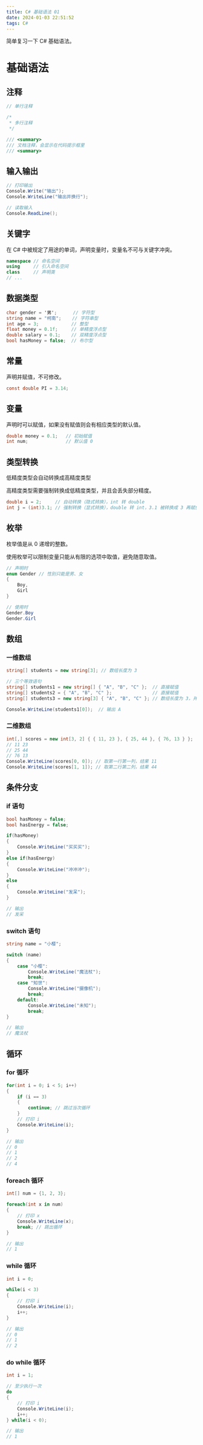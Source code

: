 ```yaml
---
title: C# 基础语法 01
date: 2024-01-03 22:51:52
tags: C#
---
```


简单复习一下 C# 基础语法。

<!--more-->

# 基础语法

## 注释

```c#
// 单行注释

/*
 * 多行注释
 */

/// <summary>
/// 文档注释，会显示在代码提示框里
/// <summary>
```



## 输入输出

```c#
// 打印输出
Console.Write("输出");
Console.WriteLine("输出并换行");

// 读取输入
Console.ReadLine();
```



## 关键字

在 C# 中被规定了用途的单词，声明变量时，变量名不可与关键字冲突。

```c#
namespace // 命名空间
using     // 引入命名空间
class     // 声明类
// ...
```



## 数据类型

```c#
char gender = '男';      // 字符型
string name = "柯南";    // 字符串型
int age = 3;            // 整型
float money = 0.1f;     // 单精度浮点型
double salary = 0.1;    // 双精度浮点型
bool hasMoney = false;  // 布尔型
```



## 常量

声明并赋值，不可修改。

```c#
const double PI = 3.14;
```



## 变量

声明时可以赋值，如果没有赋值则会有相应类型的默认值。

```c#
double money = 0.1;   // 初始赋值
int num;              // 默认值 0
```



## 类型转换

低精度类型会自动转换成高精度类型

高精度类型需要强制转换成低精度类型，并且会丢失部分精度。

```c#
double i = 2;     // 自动转换（隐式转换），int 转 double
int j = (int)3.1; // 强制转换（显式转换），double 转 int，3.1 被转换成 3 再赋值给 j，丢失部分精度（小数点后的数字）
```



## 枚举

枚举值是从 0 递增的整数。

使用枚举可以限制变量只能从有限的选项中取值，避免随意取值。

```c#
// 声明时
enum Gender // 性别只能是男、女
{
    Boy,
    Girl
}

// 使用时
Gender.Boy
Gender.Girl
```



## 数组

### 一维数组

```c#
string[] students = new string[3]; // 数组长度为 3

// 三个等效语句
string[] students1 = new string[] { "A", "B", "C" };  // 直接赋值
string[] students2 = { "A", "B", "C" };               // 直接赋值
string[] students3 = new string[3] { "A", "B", "C" }; // 数组长度为 3，并赋值

Console.WriteLine(students1[0]);  // 输出 A
```



### 二维数组

```c#
int[,] scores = new int[3, 2] { { 11, 23 }, { 25, 44 }, { 76, 13 } };  // 3 行 2 列
// 11 23
// 25 44
// 76 13
Console.WriteLine(scores[0, 0]); // 取第一行第一列，结果 11
Console.WriteLine(scores[1, 1]); // 取第二行第二列，结果 44
```



## 条件分支

### if 语句

```c#
bool hasMoney = false;
bool hasEnergy = false;

if(hasMoney)
{
    Console.WriteLine("买买买");
}
else if(hasEnergy)
{
    Console.WriteLine("冲冲冲");
}
else
{
    Console.WriteLine("发呆");
}

// 输出
// 发呆
```



### switch 语句

```c#
string name = "小樱";

switch (name)
{
    case "小樱":
        Console.WriteLine("魔法杖");
        break;
    case "知世":
        Console.WriteLine("摄像机");
        break;
    default:
        Console.WriteLine("未知");
        break;
}

// 输出
// 魔法杖
```



## 循环

### for 循环

```c#
for(int i = 0; i < 5; i++)
{
    if (i == 3)
    {
        continue; // 跳过当次循环
    }
    // 打印 i
    Console.WriteLine(i);
}

// 输出
// 0
// 1
// 2
// 4
```



### foreach 循环

```c#
int[] num = {1, 2, 3};

foreach(int x in num)
{
    // 打印 x
    Console.WriteLine(x);
    break; // 跳出循环
}

// 输出
// 1
```



### while 循环

```c#
int i = 0;

while(i < 3)
{
    // 打印 i
    Console.WriteLine(i);
    i++;
}

// 输出
// 0
// 1
// 2
```



### do while 循环

```c#
int i = 1;

// 至少执行一次
do
{
    // 打印 i
    Console.WriteLine(i);
    i++;
} while(i < 0);

// 输出
// 1
```

